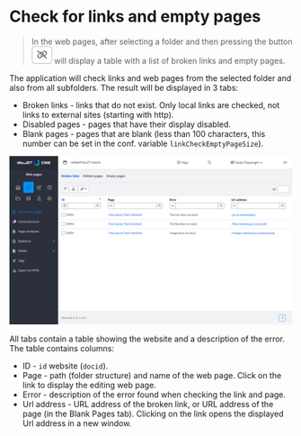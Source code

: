 # Check for links and empty pages

> In the web pages, after selecting a folder and then pressing the button ![](linkcheck-href-button.png ":no-zoom") will display a table with a list of broken links and empty pages.

The application will check links and web pages from the selected folder and also from all subfolders. The result will be displayed in 3 tabs:
- Broken links - links that do not exist. Only local links are checked, not links to external sites (starting with http).
- Disabled pages - pages that have their display disabled.
- Blank pages - pages that are blank (less than 100 characters, this number can be set in the conf. variable `linkCheckEmptyPageSize`).

![](linkcheck-datatable.png)

All tabs contain a table showing the website and a description of the error. The table contains columns:
- ID - `id` website (`docid`).
- Page - path (folder structure) and name of the web page. Click on the link to display the editing web page.
- Error - description of the error found when checking the link and page.
- Url address - URL address of the broken link, or URL address of the page (in the Blank Pages tab). Clicking on the link opens the displayed Url address in a new window.
